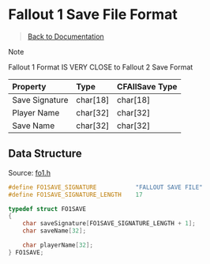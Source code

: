 # Fallout 1 Save File Format

> [Back to Documentation](../DOCS.md)



> [!NOTE]
> Fallout 1 Format IS VERY CLOSE to Fallout 2 Save Format

| Property       | Type     | CFAllSave Type |
| :------------- | :------- | :------------- |
| Save Signature | char[18] | char[18]       |
| Player Name    | char[32] | char[32]       |
| Save Name      | char[32] | char[32]       |



## Data Structure

Source: [fo1.h](../src/fo1.h)

```c
#define FO1SAVE_SIGNATURE           "FALLOUT SAVE FILE"
#define FO1SAVE_SIGNATURE_LENGTH    17

typedef struct FO1SAVE
{
    char saveSignature[FO1SAVE_SIGNATURE_LENGTH + 1];
    char saveName[32];

    char playerName[32];
} FO1SAVE;
```
